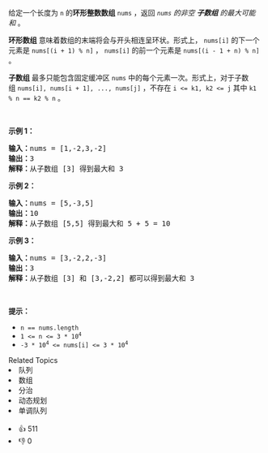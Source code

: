 <p>给定一个长度为 <code>n</code> 的<strong>环形整数数组</strong>&nbsp;<code>nums</code>&nbsp;，返回<em>&nbsp;<code>nums</code>&nbsp;的非空 <strong>子数组</strong> 的最大可能和&nbsp;</em>。</p>

<p><strong>环形数组</strong><em>&nbsp;</em>意味着数组的末端将会与开头相连呈环状。形式上， <code>nums[i]</code> 的下一个元素是 <code>nums[(i + 1) % n]</code> ， <code>nums[i]</code>&nbsp;的前一个元素是 <code>nums[(i - 1 + n) % n]</code> 。</p>

<p><strong>子数组</strong> 最多只能包含固定缓冲区&nbsp;<code>nums</code>&nbsp;中的每个元素一次。形式上，对于子数组&nbsp;<code>nums[i], nums[i + 1], ..., nums[j]</code>&nbsp;，不存在&nbsp;<code>i &lt;= k1, k2 &lt;= j</code>&nbsp;其中&nbsp;<code>k1 % n == k2 % n</code>&nbsp;。</p>

<p>&nbsp;</p>

<p><strong>示例 1：</strong></p>

<pre>
<strong>输入：</strong>nums = [1,-2,3,-2]
<strong>输出：</strong>3
<strong>解释：</strong>从子数组 [3] 得到最大和 3
</pre>

<p><strong>示例 2：</strong></p>

<pre>
<strong>输入：</strong>nums = [5,-3,5]
<strong>输出：</strong>10
<strong>解释：</strong>从子数组 [5,5] 得到最大和 5 + 5 = 10
</pre>

<p><strong>示例 3：</strong></p>

<pre>
<strong>输入：</strong>nums = [3,-2,2,-3]
<strong>输出：</strong>3
<strong>解释：</strong>从子数组 [3] 和 [3,-2,2] 都可以得到最大和 3
</pre>

<p>&nbsp;</p>

<p><strong>提示：</strong></p>

<ul> 
 <li><code>n == nums.length</code></li> 
 <li><code>1 &lt;= n &lt;= 3 * 10<sup>4</sup></code></li> 
 <li><code>-3 * 10<sup>4</sup>&nbsp;&lt;= nums[i] &lt;= 3 * 10<sup>4</sup></code>​​​​​​​</li> 
</ul>

<div><div>Related Topics</div><div><li>队列</li><li>数组</li><li>分治</li><li>动态规划</li><li>单调队列</li></div></div><br><div><li>👍 511</li><li>👎 0</li></div>